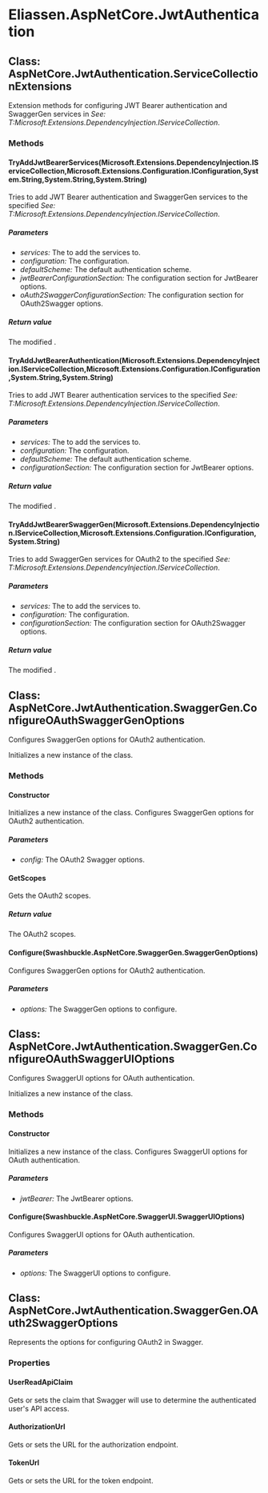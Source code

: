﻿# Eliassen.AspNetCore.JwtAuthentication


## Class: AspNetCore.JwtAuthentication.ServiceCollectionExtensions
Extension methods for configuring JWT Bearer authentication and SwaggerGen services in 
 *See: T:Microsoft.Extensions.DependencyInjection.IServiceCollection*. 

### Methods


#### TryAddJwtBearerServices(Microsoft.Extensions.DependencyInjection.IServiceCollection,Microsoft.Extensions.Configuration.IConfiguration,System.String,System.String,System.String)
Tries to add JWT Bearer authentication and SwaggerGen services to the specified 
 *See: T:Microsoft.Extensions.DependencyInjection.IServiceCollection*. 


##### Parameters
* *services:* The to add the services to.
* *configuration:* The configuration.
* *defaultScheme:* The default authentication scheme.
* *jwtBearerConfigurationSection:* The configuration section for JwtBearer options.
* *oAuth2SwaggerConfigurationSection:* The configuration section for OAuth2Swagger options.




##### Return value
The modified .



#### TryAddJwtBearerAuthentication(Microsoft.Extensions.DependencyInjection.IServiceCollection,Microsoft.Extensions.Configuration.IConfiguration,System.String,System.String)
Tries to add JWT Bearer authentication services to the specified 
 *See: T:Microsoft.Extensions.DependencyInjection.IServiceCollection*. 


##### Parameters
* *services:* The to add the services to.
* *configuration:* The configuration.
* *defaultScheme:* The default authentication scheme.
* *configurationSection:* The configuration section for JwtBearer options.




##### Return value
The modified .



#### TryAddJwtBearerSwaggerGen(Microsoft.Extensions.DependencyInjection.IServiceCollection,Microsoft.Extensions.Configuration.IConfiguration,System.String)
Tries to add SwaggerGen services for OAuth2 to the specified 
 *See: T:Microsoft.Extensions.DependencyInjection.IServiceCollection*. 


##### Parameters
* *services:* The to add the services to.
* *configuration:* The configuration.
* *configurationSection:* The configuration section for OAuth2Swagger options.




##### Return value
The modified .



## Class: AspNetCore.JwtAuthentication.SwaggerGen.ConfigureOAuthSwaggerGenOptions
Configures SwaggerGen options for OAuth2 authentication. 

Initializes a new instance of the class.
### Methods


#### Constructor
Initializes a new instance of the class.
Configures SwaggerGen options for OAuth2 authentication. 


##### Parameters
* *config:* The OAuth2 Swagger options.




#### GetScopes
Gets the OAuth2 scopes. 


##### Return value
The OAuth2 scopes.



#### Configure(Swashbuckle.AspNetCore.SwaggerGen.SwaggerGenOptions)
Configures SwaggerGen options for OAuth2 authentication. 


##### Parameters
* *options:* The SwaggerGen options to configure.




## Class: AspNetCore.JwtAuthentication.SwaggerGen.ConfigureOAuthSwaggerUIOptions
Configures SwaggerUI options for OAuth authentication. 

Initializes a new instance of the class.
### Methods


#### Constructor
Initializes a new instance of the class.
Configures SwaggerUI options for OAuth authentication. 


##### Parameters
* *jwtBearer:* The JwtBearer options.




#### Configure(Swashbuckle.AspNetCore.SwaggerUI.SwaggerUIOptions)
Configures SwaggerUI options for OAuth authentication. 


##### Parameters
* *options:* The SwaggerUI options to configure.




## Class: AspNetCore.JwtAuthentication.SwaggerGen.OAuth2SwaggerOptions
Represents the options for configuring OAuth2 in Swagger. 

### Properties

#### UserReadApiClaim
Gets or sets the claim that Swagger will use to determine the authenticated user's API access.
#### AuthorizationUrl
Gets or sets the URL for the authorization endpoint.
#### TokenUrl
Gets or sets the URL for the token endpoint.